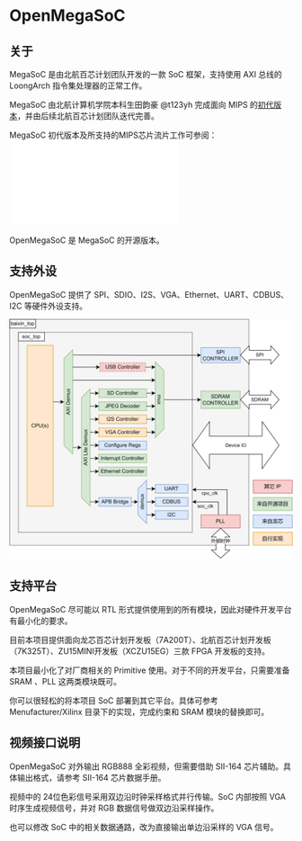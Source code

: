 # OpenMegaSoC

## 关于

MegaSoC 是由北航百芯计划团队开发的一款 SoC 框架，支持使用 AXI 总线的 LoongArch 指令集处理器的正常工作。

MegaSoC 由北航计算机学院本科生田韵豪 @t123yh 完成面向 MIPS 的[初代版本](https://github.com/orgs/MegaSoC)，并由后续北航百芯计划团队迭代完善。

MegaSoC 初代版本及所支持的MIPS芯片流片工作可参阅：![2022年田韵豪本科毕设论文](./18373444-田韵豪-MIPS处理器设计与操作系统移植.pdf) 

OpenMegaSoC 是 MegaSoC 的开源版本。

## 支持外设

OpenMegaSoC 提供了 SPI、SDIO、I2S、VGA、Ethernet、UART、CDBUS、I2C 等硬件外设支持。

![百芯部署整体框架图](./picture/megasoc.drawio.png)

## 支持平台

OpenMegaSoC 尽可能以 RTL 形式提供使用到的所有模块，因此对硬件开发平台有最小化的要求。

目前本项目提供面向龙芯百芯计划开发板（7A200T）、北航百芯计划开发板（7K325T）、ZU15MINI开发板（XCZU15EG）三款 FPGA 开发板的支持。

本项目最小化了对厂商相关的 Primitive 使用。对于不同的开发平台，只需要准备 SRAM 、PLL 这两类模块既可。

你可以很轻松的将本项目 SoC 部署到其它平台。具体可参考 Menufacturer/Xilinx 目录下的实现，完成约束和 SRAM 模块的替换即可。

## 视频接口说明

OpenMegaSoC 对外输出 RGB888 全彩视频，但需要借助 SII-164 芯片辅助。具体输出格式，请参考 SII-164 芯片数据手册。

视频中的 24位色彩信号采用双边沿时钟采样格式并行传输。SoC 内部按照 VGA 时序生成视频信号，并对 RGB 数据信号做双边沿采样操作。

也可以修改 SoC 中的相关数据通路，改为直接输出单边沿采样的 VGA 信号。
